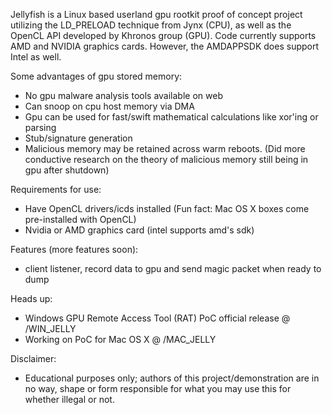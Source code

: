 Jellyfish is a Linux based userland gpu rootkit proof of concept project utilizing the LD_PRELOAD technique from Jynx (CPU), as
well as the OpenCL API developed by Khronos group (GPU). Code currently supports AMD and NVIDIA graphics cards. However, the
AMDAPPSDK does support Intel as well. 

Some advantages of gpu stored memory:
- No gpu malware analysis tools available on web
- Can snoop on cpu host memory via DMA
- Gpu can be used for fast/swift mathematical calculations like xor'ing or parsing
- Stub/signature generation
- Malicious memory may be retained across warm reboots. (Did more conductive research on the theory of malicious memory still being in gpu after shutdown)

Requirements for use:
- Have OpenCL drivers/icds installed (Fun fact: Mac OS X boxes come pre-installed with OpenCL)
- Nvidia or AMD graphics card (intel supports amd's sdk)

Features (more features soon):
- client listener, record data to gpu and send magic packet when ready to dump

Heads up:
- Windows GPU Remote Access Tool (RAT) PoC official release @ /WIN_JELLY
- Working on PoC for Mac OS X @ /MAC_JELLY

Disclaimer:
- Educational purposes only; authors of this project/demonstration are in no way, shape or form responsible for what you may use this
for whether illegal or not.
